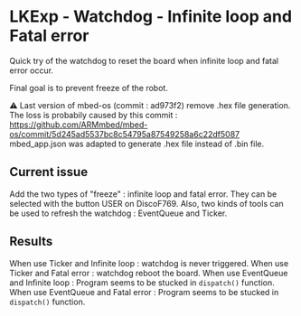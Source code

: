 # LKExp - Watchdog - Infinite loop and Fatal error

Quick try of the watchdog to reset the board when infinite loop and fatal error occur.

Final goal is to prevent freeze of the robot.

⚠️ Last version of mbed-os (commit : ad973f2) remove .hex file generation.
The loss is probabily caused by this commit : https://github.com/ARMmbed/mbed-os/commit/5d245ad5537bc8c54795a87549258a6c22df5087
mbed_app.json was adapted to generate .hex file instead of .bin file.

## Current issue

Add the two types of "freeze" : infinite loop and fatal error. They can be selected with the button USER on DiscoF769.
Also, two kinds of tools can be used to refresh the watchdog : EventQueue and Ticker.

## Results

When use Ticker and Infinite loop : watchdog is never triggered.
When use Ticker and Fatal error : watchdog reboot the board.
When use EventQueue and Infinite loop : Program seems to be stucked in `dispatch()` function.
When use EventQueue and Fatal error : Program seems to be stucked in `dispatch()` function.
